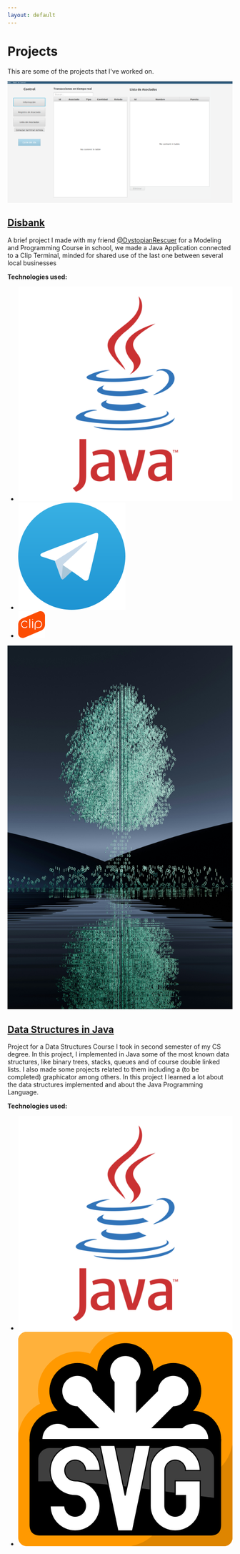 ```yaml
---
layout: default
---
```

# Projects
This are some of the projects that I've worked on.
<section class="projects">
 <div class="project">
    <img src="/assets/images/portfolio/disbank/mainMenu.png" alt="Disbank Main Page">
    <h2><a href="./disbank">Disbank</a></h2>
    <p>
    A brief project I made with my friend <a href="https://github.com/DystopianRescuer">@DystopianRescuer</a> for a Modeling and Programming Course in school, we made a Java Application connected to a Clip Terminal, minded for shared use of the last one between several local businesses
    </p>
    <p><strong>Technologies used:</strong></p>
    <ul class="tech-icons">
      <li><img src="/assets/icons/java.png" alt="Java"></li>
      <li><img src="/assets/icons/telegram.png" alt="Telegram API"></li>
      <li><img src="/assets/icons/clip.png" alt="Clip API"></li>
    </ul>
  </div>
 <div class="project">
    <img src="/assets/images/portfolio/eddCanek/cover.jpg" alt="Fancy image for aesthetic purposes :p">
    <h2><a href="./eddCanek">Data Structures in Java</a></h2>
    <p>
    Project for a Data Structures Course I took in second semester of my CS degree. In this project, I implemented in Java some of the most known data structures, like binary trees, stacks, queues and of course double linked lists. I also made some projects related to them including a (to be completed) graphicator among others. In this project I learned a lot about the data structures implemented and about the Java Programming Language.
    </p>
    <p><strong>Technologies used:</strong></p>
    <ul class="tech-icons">
      <li><img src="/assets/icons/java.png" alt="Java"></li>
      <li><img src="/assets/icons/svg.png" alt="Scalable Vector Graphics"></li>
    </ul>
  </div>
</section>

